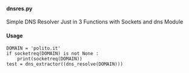 #### dnsres.py 
Simple DNS Resolver Just in 3 Functions with Sockets and dns Module 
#### Usage 
```
DOMAIN = 'polito.it'
if socketreq(DOMAIN) is not None : 
	print(socketreq(DOMAIN))
test = dns_extractor((dns_resolve(DOMAIN)))

```
